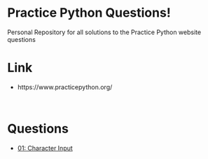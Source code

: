 # Practice Python Questions!
Personal Repository for all solutions to the Practice Python website questions 
<h1> Link </h1> 

<ul>
<li> https://www.practicepython.org/ </li> 
</ul>
<br>

<h1> Questions </h1>

<ul>

<li> <p> <a href='https://www.practicepython.org/exercise/2014/01/29/01-character-input.html'> 01: Character Input </p>